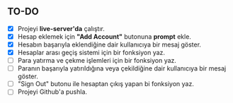 ## TO-DO

- [x] Projeyi **live-server'da** çalıştır.
- [x] Hesap eklemek için **"Add Account"** butonuna **prompt** ekle.
- [x] Hesabın başarıyla eklendiğine dair kullanıcıya bir mesaj göster.
- [x] Hesaplar arası geçiş sistemi için bir fonksiyon yaz.
- [ ] Para yatırma ve çekme işlemleri için bir fonksiyon yaz.
- [ ] Paranın başarıyla yatırıldığına veya çekildiğine dair kullanıcıya bir mesaj göster.
- [ ] "Sign Out" butonu ile hesaptan çıkış yapan bi fonksiyon yaz.
- [ ] Projeyi Github'a pushla.

